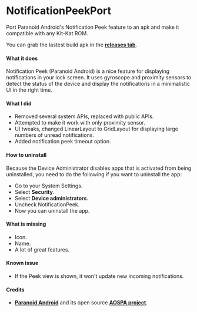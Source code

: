 NotificationPeekPort
====================

Port Paranoid Android's Notification Peek feature to an apk and make it compatible with any Kit-Kat ROM. 

You can grab the lastest build apk in the **[releases tab](https://github.com/lzanita09/NotificationPeekPort/releases)**.

#### What it does
Notification Peek (Paranoid Android) is a nice feature for displaying notifications in your lock screen. It uses gyroscope and proximity sensors to detect the status of the device and display the notifications in a minimalistic UI in the right time.

#### What I did
* Removed several system APIs, replaced with public APIs.
* Attempted to make it work with only proximity sensor.
* UI tweaks, changed LinearLayout to GridLayout for displaying large numbers of unread notifications.
* Added notification peek timeout option.

#### How to uninstall
Because the Device Administrator disables apps that is activated from being uninstalled, you need to do the following if you want to uninstall the app:
* Go to your System Settings.
* Select **Security**.
* Select **Device administrators**.
* Uncheck NotificationPeek.
* Now you can uninstall the app.

#### What is missing
* Icon.
* Name.
* A lot of great features.

#### Known issue
* If the Peek view is shown, it won't update new incoming notifications. 

#### Credits
* **[Paranoid Android](http://paranoidandroid.co/)** and its open source **[AOSPA project](https://github.com/AOSPA)**.